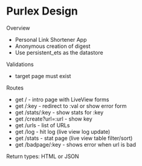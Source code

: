 # Purlex Design

Overview
- Personal Link Shortener App
- Anonymous creation of digest
- Use persistent_ets as the datastore

Validations
- target page must exist

Routes
- get /                - intro page with LiveView forms
- get /:key            - redirect to :val or show error form
- get /stats/:key      - show stats for :key
- get /create?url=:url - show key
- get /urls            - list of URLs
- get /log             - hit log (live view log update)
- get /stats           - stat page (live view table filter/sort)
- get /badpage/:key    - shows error when url is bad

Return types: HTML or JSON

